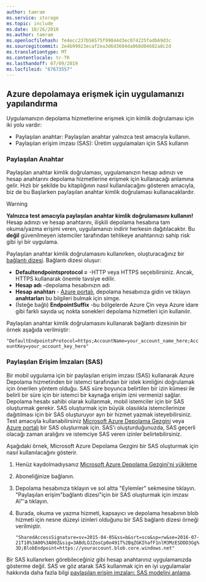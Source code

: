 ```yaml
---
author: tamram
ms.service: storage
ms.topic: include
ms.date: 10/26/2018
ms.author: tamram
ms.openlocfilehash: fe4ecc237b56575f99844d3ec074225fadb69d3c
ms.sourcegitcommit: 2e4b99023ecaf2ea3d6d3604da068d04682a8c2d
ms.translationtype: MT
ms.contentlocale: tr-TR
ms.lasthandoff: 07/09/2019
ms.locfileid: "67673557"
---
```

## <a name="configure-your-application-to-access-azure-storage"></a>Azure depolamaya erişmek için uygulamanızı yapılandırma
Uygulamanızın depolama hizmetlerine erişmek için kimlik doğrulaması için iki yolu vardır:

* Paylaşılan anahtar: Paylaşılan anahtar yalnızca test amacıyla kullanın.
* Paylaşılan erişim imzası (SAS): Üretim uygulamaları için SAS kullanın

### <a name="shared-key"></a>Paylaşılan Anahtar
Paylaşılan anahtar kimlik doğrulaması, uygulamanızın hesap adınızı ve hesap anahtarını depolama hizmetlerine erişmek için kullanacağı anlamına gelir. Hızlı bir şekilde bu kitaplığının nasıl kullanılacağını gösteren amacıyla, biz de bu Başlarken paylaşılan anahtar kimlik doğrulaması kullanacaklardır.

> [!WARNING] 
> **Yalnızca test amacıyla paylaşılan anahtar kimlik doğrulamasını kullanın!** Hesap adınızı ve hesap anahtarını, ilişkili depolama hesabına tam okuma/yazma erişimi veren, uygulamanızı indirir herkesin dağıtılacaktır. Bu **değil** güvenilmeyen istemciler tarafından tehlikeye anahtarınızı sahip risk gibi iyi bir uygulama.
> 
> 

Paylaşılan anahtar kimlik doğrulamasını kullanırken, oluşturacağınız bir [bağlantı dizesi](../articles/storage/common/storage-configure-connection-string.md). Bağlantı dizesi oluşur:  

* **Defaultendpointsprotocol =** -HTTP veya HTTPS seçebilirsiniz. Ancak, HTTPS kullanarak önemle tavsiye edilir.
* **Hesap adı** -depolama hesabınızın adı
* **Hesap anahtarı** - [Azure portalı](https://portal.azure.com), depolama hesabınıza gidin ve tıklayın **anahtarları** bu bilgileri bulmak için simge.
* (İsteğe bağlı) **EndpointSuffix** -bu bölgelerde Azure Çin veya Azure idare gibi farklı sayıda uç nokta sonekleri depolama hizmetleri için kullanılır.

Paylaşılan anahtar kimlik doğrulamasını kullanarak bağlantı dizesinin bir örnek aşağıda verilmiştir:

`"DefaultEndpointsProtocol=https;AccountName=your_account_name_here;AccountKey=your_account_key_here"`

### <a name="shared-access-signatures-sas"></a>Paylaşılan Erişim İmzaları (SAS)
Bir mobil uygulama için bir paylaşılan erişim imzası (SAS) kullanarak Azure Depolama hizmetinden bir istemci tarafından bir istek kimliğini doğrulamak için önerilen yöntem olduğu. SAS süre boyunca belirtilen bir izin kümesi ile belirli bir süre için bir istemci bir kaynağa erişim izni vermenizi sağlar.
Depolama hesabı sahibi olarak kullanmak, mobil istemciler için bir SAS oluşturmak gerekir. SAS oluşturmak için büyük olasılıkla istemcilerinize dağıtılması için bir SAS oluşturuyor ayrı bir hizmet yazmak isteyebilirsiniz. Test amacıyla kullanabilirsiniz [Microsoft Azure Depolama Gezgini](https://storageexplorer.com) veya [Azure portalı](https://portal.azure.com) bir SAS oluşturmak için. SAS'ı oluşturduğunuzda, SAS geçerli olacağı zaman aralığını ve istemciye SAS veren izinler belirtebilirsiniz.

Aşağıdaki örnek, Microsoft Azure Depolama Gezgini bir SAS oluşturmak için nasıl kullanılacağını gösterir.

1. Henüz kaydolmadıysanız [Microsoft Azure Depolama Gezgini'ni yükleme](https://storageexplorer.com)
2. Aboneliğinize bağlanın.
3. Depolama hesabınıza tıklayın ve sol altta "Eylemler" sekmesine tıklayın. "Paylaşılan erişim"bağlantı dizesi"için bir SAS oluşturmak için imzası Al"'a tıklayın.
4. Burada, okuma ve yazma hizmeti, kapsayıcı ve depolama hesabının blob hizmeti için nesne düzeyi izinleri olduğunu bir SAS bağlantı dizesi örneği verilmiştir.
   
   `"SharedAccessSignature=sv=2015-04-05&ss=b&srt=sco&sp=rw&se=2016-07-21T18%3A00%3A00Z&sig=3ABdLOJZosCp0o491T%2BqZGKIhafF1nlM3MzESDDD3Gg%3D;BlobEndpoint=https://youraccount.blob.core.windows.net"`

Bir SAS kullanırken görebileceğiniz gibi hesap anahtarınız uygulamanızda gösterme değil. SAS ve göz atarak SAS kullanmak için en iyi uygulamalar hakkında daha fazla bilgi [paylaşılan erişim imzaları: SAS modelini anlama](../articles/storage/common/storage-dotnet-shared-access-signature-part-1.md).

